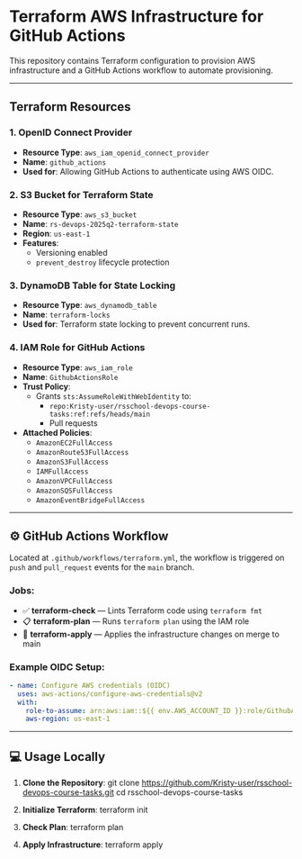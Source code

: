 # Terraform AWS Infrastructure for GitHub Actions

This repository contains Terraform configuration to provision AWS infrastructure and a GitHub Actions workflow to automate provisioning.

---

## Terraform Resources

### 1. OpenID Connect Provider
- **Resource Type**: `aws_iam_openid_connect_provider`
- **Name**: `github_actions`
- **Used for**: Allowing GitHub Actions to authenticate using AWS OIDC.

### 2. S3 Bucket for Terraform State
- **Resource Type**: `aws_s3_bucket`
- **Name**: `rs-devops-2025q2-terraform-state`
- **Region**: `us-east-1`
- **Features**:
    - Versioning enabled
    - `prevent_destroy` lifecycle protection

### 3. DynamoDB Table for State Locking
- **Resource Type**: `aws_dynamodb_table`
- **Name**: `terraform-locks`
- **Used for**: Terraform state locking to prevent concurrent runs.

### 4. IAM Role for GitHub Actions
- **Resource Type**: `aws_iam_role`
- **Name**: `GithubActionsRole`
- **Trust Policy**:
    - Grants `sts:AssumeRoleWithWebIdentity` to:
        - `repo:Kristy-user/rsschool-devops-course-tasks:ref:refs/heads/main`
        - Pull requests
- **Attached Policies**:
    - `AmazonEC2FullAccess`
    - `AmazonRoute53FullAccess`
    - `AmazonS3FullAccess`
    - `IAMFullAccess`
    - `AmazonVPCFullAccess`
    - `AmazonSQSFullAccess`
    - `AmazonEventBridgeFullAccess`

---

## ⚙️ GitHub Actions Workflow

Located at `.github/workflows/terraform.yml`, the workflow is triggered on `push` and `pull_request` events for the `main` branch.

### Jobs:
- ✅ **terraform-check** — Lints Terraform code using `terraform fmt`
- 📋 **terraform-plan** — Runs `terraform plan` using the IAM role
- 🚀 **terraform-apply** — Applies the infrastructure changes on merge to main

### Example OIDC Setup:
```yaml
- name: Configure AWS credentials (OIDC)
  uses: aws-actions/configure-aws-credentials@v2
  with:
    role-to-assume: arn:aws:iam::${{ env.AWS_ACCOUNT_ID }}:role/GithubActionsRole
    aws-region: us-east-1
```
---

## 💻 Usage Locally

1. **Clone the Repository**:
    git clone https://github.com/Kristy-user/rsschool-devops-course-tasks.git
    cd rsschool-devops-course-tasks

2. **Initialize Terraform**:
    terraform init

3. **Check Plan**:
    terraform plan

4. **Apply Infrastructure**:
    terraform apply

